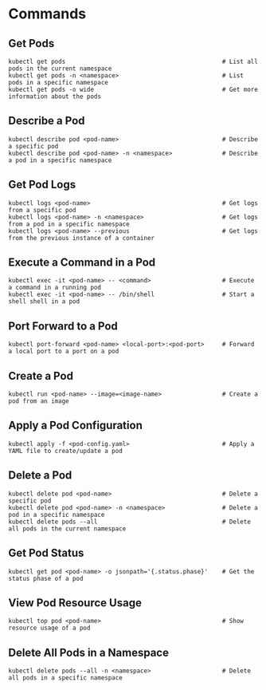 # Commands

## Get Pods

```shell
kubectl get pods                                            # List all pods in the current namespace
kubectl get pods -n <namespace>                             # List pods in a specific namespace
kubectl get pods -o wide                                    # Get more information about the pods
```

## Describe a Pod

```shell
kubectl describe pod <pod-name>                             # Describe a specific pod
kubectl describe pod <pod-name> -n <namespace>              # Describe a pod in a specific namespace
```

## Get Pod Logs

```shell
kubectl logs <pod-name>                                     # Get logs from a specific pod
kubectl logs <pod-name> -n <namespace>                      # Get logs from a pod in a specific namespace
kubectl logs <pod-name> --previous                          # Get logs from the previous instance of a container
```

## Execute a Command in a Pod

```shell
kubectl exec -it <pod-name> -- <command>                    # Execute a command in a running pod
kubectl exec -it <pod-name> -- /bin/shell                   # Start a shell shell in a pod
```

## Port Forward to a Pod

```shell
kubectl port-forward <pod-name> <local-port>:<pod-port>     # Forward a local port to a port on a pod
```

## Create a Pod

```shell
kubectl run <pod-name> --image=<image-name>                 # Create a pod from an image
```

## Apply a Pod Configuration

```shell
kubectl apply -f <pod-config.yaml>                          # Apply a YAML file to create/update a pod
```

## Delete a Pod

```shell
kubectl delete pod <pod-name>                               # Delete a specific pod
kubectl delete pod <pod-name> -n <namespace>                # Delete a pod in a specific namespace
kubectl delete pods --all                                   # Delete all pods in the current namespace
```

## Get Pod Status

```shell
kubectl get pod <pod-name> -o jsonpath='{.status.phase}'    # Get the status phase of a pod
```

## View Pod Resource Usage

```shell
kubectl top pod <pod-name>                                  # Show resource usage of a pod
```

## Delete All Pods in a Namespace

```shell
kubectl delete pods --all -n <namespace>                    # Delete all pods in a specific namespace
```
